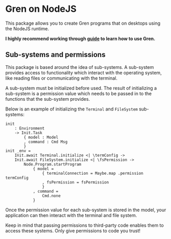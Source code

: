 # Gren on NodeJS

This package allows you to create Gren programs that on desktops using the NodeJS runtime.

**I highly recommend working through [guide](https://gren-lang.org/learn) to learn how to use Gren.**

## Sub-systems and permissions

This package is based around the idea of sub-systems. A sub-system provides access to functionality which interact with the operating system, like reading files or communicating with the terminal.

A sub-system must be initialized before used. The result of initializing a sub-system is a permission value which needs to be passed in to the functions that the sub-system provides.

Below is an example of initializing the `Terminal` and `FileSystem` sub-systems:

```gren
init 
    : Environment
    -> Init.Task
        { model : Model
        , command : Cmd Msg
        }
init _env =
    Init.await Terminal.initialize <| \termConfig ->
    Init.await FileSystem.initialize <| \fsPermission ->
        Node.Program.startProgram
            { model =
                { terminalConnection = Maybe.map .permission termConfig
                , fsPermission = fsPermission
                }
            , command =
                Cmd.none
            }
```

Once the permission value for each sub-system is stored in the model, your application can then interact with the terminal and file system.

Keep in mind that passing permissions to third-party code enables them to access these systems. Only give permissions to code you trust!

